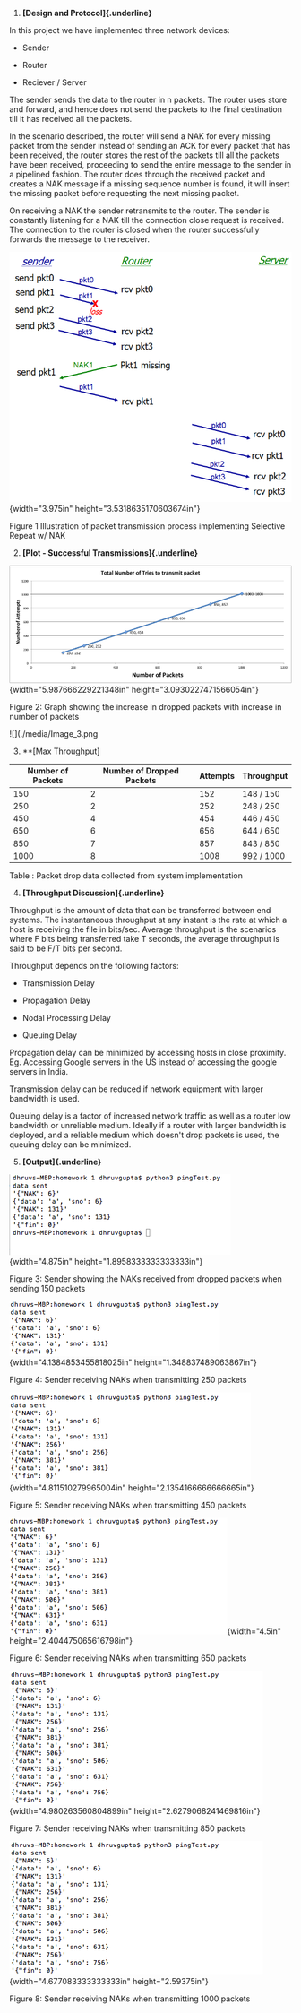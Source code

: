 1.  **[Design and Protocol]{.underline}**

In this project we have implemented three network devices:

-   Sender

-   Router

-   Reciever / Server

The sender sends the data to the router in n packets. The router uses
store and forward, and hence does not send the packets to the final
destination till it has received all the packets.

In the scenario described, the router will send a NAK for every missing
packet from the sender instead of sending an ACK for every packet that
has been received, the router stores the rest of the packets till all
the packets have been received, proceeding to send the entire message to
the sender in a pipelined fashion. The router does through the received
packet and creates a NAK message if a missing sequence number is found,
it will insert the missing packet before requesting the next missing
packet.

On receiving a NAK the sender retransmits to the router. The sender is
constantly listening for a NAK till the connection close request is
received. The connection to the router is closed when the router
successfully forwards the message to the receiver.

![](./media/image1.png){width="3.975in" height="3.5318635170603674in"}

Figure 1 Illustration of packet transmission process implementing
Selective Repeat w/ NAK

2.  **[Plot - Successful Transmissions]{.underline}**

![](./media/image2.png){width="5.987666229221348in"
height="3.0930227471566054in"}

Figure 2: Graph showing the increase in dropped packets with increase in
number of packets

![](./media/Image_3.png

3.  **[Max Throughput]

  Number of Packets  | Number of Dropped Packets  | Attempts  | Throughput
  -------------------| ---------------------------| ----------| ------------
  150                | 2                          | 152       | 148 / 150
  250                | 2                          | 252       | 248 / 250
  450                | 4                          | 454       | 446 / 450
  650                | 6                          | 656       | 644 / 650
  850                | 7                          | 857       | 843 / 850
  1000               | 8                          | 1008      | 992 / 1000

Table : Packet drop data collected from system implementation

4.  **[Throughput Discussion]{.underline}**

Throughput is the amount of data that can be transferred between end
systems. The instantaneous throughput at any instant is the rate at
which a host is receiving the file in bits/sec. Average throughput is
the scenarios where F bits being transferred take T seconds, the average
throughput is said to be F/T bits per second.

Throughput depends on the following factors:

-   Transmission Delay

-   Propagation Delay

-   Nodal Processing Delay

-   Queuing Delay

Propagation delay can be minimized by accessing hosts in close
proximity. Eg. Accessing Google servers in the US instead of accessing
the google servers in India.

Transmission delay can be reduced if network equipment with larger
bandwidth is used.

Queuing delay is a factor of increased network traffic as well as a
router low bandwidth or unreliable medium. Ideally if a router with
larger bandwidth is deployed, and a reliable medium which doesn't drop
packets is used, the queuing delay can be minimized.

5.  **[Output]{.underline}**

![](./media/image3.png){width="4.875in" height="1.8958333333333333in"}

Figure 3: Sender showing the NAKs received from dropped packets when
sending 150 packets

![](./media/image4.png){width="4.1384853455818025in"
height="1.348837489063867in"}

Figure 4: Sender receiving NAKs when transmitting 250 packets

![](./media/image5.png){width="4.811510279965004in"
height="2.1354166666666665in"}

Figure 5: Sender receiving NAKs when transmitting 450 packets

![](./media/image6.png){width="4.5in" height="2.404475065616798in"}

Figure 6: Sender receiving NAKs when transmitting 650 packets

![](./media/image7.png){width="4.980263560804899in"
height="2.6279068241469816in"}

Figure 7: Sender receiving NAKs when transmitting 850 packets

![](./media/image8.png){width="4.677083333333333in" height="2.59375in"}

Figure 8: Sender receiving NAKs when transmitting 1000 packets
